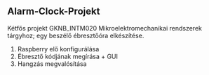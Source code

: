 ## Alarm-Clock-Projekt
Kétfős projekt GKNB_INTM020 Mikroelektromechanikai rendszerek tárgyhoz; egy beszélő ébresztőóra elkészítése.

1. Raspberry elő konfigurálása
2. Ébresztő kódjának megírása + GUI
3. Hangzás megvalósítása

